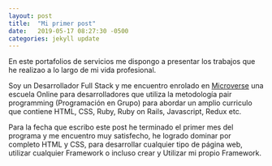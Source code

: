 ```yaml
---
layout: post
title:  "Mi primer post"
date:   2019-05-17 08:27:30 -0500
categories: jekyll update
---
```


En este portafolios de servicios me dispongo a presentar los trabajos que he realizao a lo largo de mi vida profesional. 

Soy un Desarrollador Full Stack y me encuentro enrolado en [Microverse](www.microverse.org) una escuela Online para desarrolladores que utiliza la metodología pair programming (Programación en Grupo) para abordar un amplio curriculo que contiene HTML, CSS, Ruby, Ruby on Rails, Javascript, Redux etc.

Para la fecha que escribo este post he terminado el primer mes del programa y me encuentro muy satisfecho, he logrado dominar por completo HTML y CSS, para desarrollar cualquier tipo de página web, utilizar cualquier Framework o incluso crear y Utilizar mi propio Framework.

